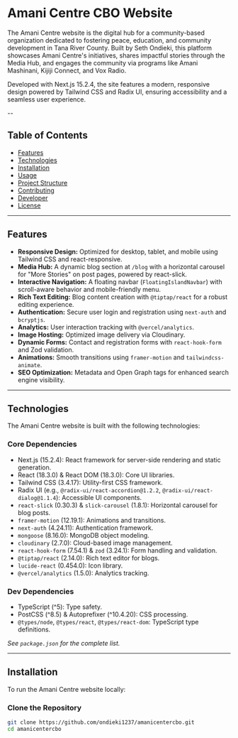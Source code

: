 # Amani Centre CBO Website

The Amani Centre website is the digital hub for a community-based organization dedicated to fostering peace, education, and community development in Tana River County. Built by Seth Ondieki, this platform showcases Amani Centre's initiatives, shares impactful stories through the Media Hub, and engages the community via programs like Amani Mashinani, Kijiji Connect, and Vox Radio.

Developed with Next.js 15.2.4, the site features a modern, responsive design powered by Tailwind CSS and Radix UI, ensuring accessibility and a seamless user experience.

--

## Table of Contents

- [Features](#features)  
- [Technologies](#technologies)  
- [Installation](#installation)  
- [Usage](#usage)  
- [Project Structure](#project-structure)  
- [Contributing](#contributing)  
- [Developer](#developer)  
- [License](#license)  

---

## Features

- **Responsive Design:** Optimized for desktop, tablet, and mobile using Tailwind CSS and react-responsive.  
- **Media Hub:** A dynamic blog section at `/blog` with a horizontal carousel for "More Stories" on post pages, powered by react-slick.  
- **Interactive Navigation:** A floating navbar (`FloatingIslandNavbar`) with scroll-aware behavior and mobile-friendly menu.  
- **Rich Text Editing:** Blog content creation with `@tiptap/react` for a robust editing experience.  
- **Authentication:** Secure user login and registration using `next-auth` and `bcryptjs`.  
- **Analytics:** User interaction tracking with `@vercel/analytics`.  
- **Image Hosting:** Optimized image delivery via Cloudinary.  
- **Dynamic Forms:** Contact and registration forms with `react-hook-form` and Zod validation.  
- **Animations:** Smooth transitions using `framer-motion` and `tailwindcss-animate`.  
- **SEO Optimization:** Metadata and Open Graph tags for enhanced search engine visibility.  

---

## Technologies

The Amani Centre website is built with the following technologies:

### Core Dependencies

- Next.js (15.2.4): React framework for server-side rendering and static generation.  
- React (18.3.0) & React DOM (18.3.0): Core UI libraries.  
- Tailwind CSS (3.4.17): Utility-first CSS framework.  
- Radix UI (e.g., `@radix-ui/react-accordion@1.2.2`, `@radix-ui/react-dialog@1.1.4`): Accessible UI components.  
- `react-slick` (0.30.3) & `slick-carousel` (1.8.1): Horizontal carousel for blog posts.  
- `framer-motion` (12.19.1): Animations and transitions.  
- `next-auth` (4.24.11): Authentication framework.  
- `mongoose` (8.16.0): MongoDB object modeling.  
- `cloudinary` (2.7.0): Cloud-based image management.  
- `react-hook-form` (7.54.1) & `zod` (3.24.1): Form handling and validation.  
- `@tiptap/react` (2.14.0): Rich text editor for blogs.  
- `lucide-react` (0.454.0): Icon library.  
- `@vercel/analytics` (1.5.0): Analytics tracking.  

### Dev Dependencies

- TypeScript (^5): Type safety.  
- PostCSS (^8.5) & Autoprefixer (^10.4.20): CSS processing.  
- `@types/node`, `@types/react`, `@types/react-dom`: TypeScript type definitions.  

*See `package.json` for the complete list.*

---

## Installation

To run the Amani Centre website locally:

### Clone the Repository

```bash
git clone https://github.com/ondieki1237/amanicentercbo.git
cd amanicentercbo
